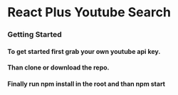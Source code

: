 # React Plus Youtube Search

### Getting Started  
#### To get started first grab your own youtube api key.  

#### Than clone or download the repo.   

#### Finally run npm install in the root and than npm start



